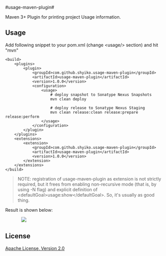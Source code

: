 #usage-maven-plugin#

Maven 3+ Plugin for printing project Usage information.

Usage
---------------

Add following snippet to your pom.xml (change &lt;usage/&gt; section) and hit "mvn"

    <build>
        <plugins>
            <plugin>
                <groupId>com.github.shyiko.usage-maven-plugin</groupId>
                <artifactId>usage-maven-plugin</artifactId>
                <version>1.0.0</version>
                <configuration>
                    <usage>
                        # deploy snapshot to Sonatype Nexus Snapshots
                        mvn clean deploy

                        # deploy release to Sonatype Nexus Staging
                        mvn clean release:clean release:prepare release:perform
                    </usage>
                </configuration>
            </plugin>
        </plugins>
        <extensions>
            <extension>
                <groupId>com.github.shyiko.usage-maven-plugin</groupId>
                <artifactId>usage-maven-plugin</artifactId>
                <version>1.0.0</version>
            </extension>
        </extensions>
    </build>

>NOTE: registration of usage-maven-plugin as extension is not strictly required, but it frees from enabling non-recursive mode (that is, by using -N flag) and explicit definition of &lt;defaultGoal&gt;usage:show&lt;/defaultGoal&gt;. So, it's usually as good thing.

Result is shown below:

&nbsp;&nbsp;&nbsp;&nbsp;&nbsp;&nbsp;&nbsp;&nbsp;&nbsp;&nbsp;&nbsp;&nbsp;
![](http://i.minus.com/jbqyE1Al0ObBgf.png)

License
---------------

[Apache License, Version 2.0](http://www.apache.org/licenses/LICENSE-2.0)